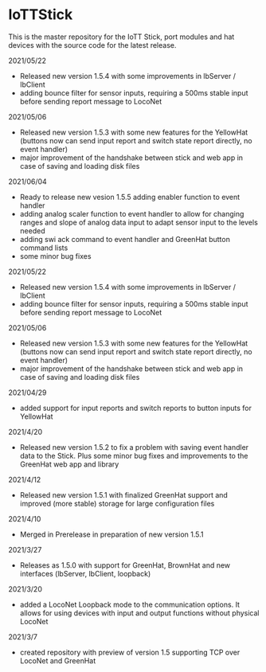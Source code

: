 # IoTTStick
This is the master repository for the IoTT Stick, port modules and hat devices with the source code for the latest release. 

2021/05/22
- Released new version 1.5.4 with some improvements in lbServer / lbClient
- adding bounce filter for sensor inputs, requiring a 500ms stable input before sending report message to LocoNet

2021/05/06
- Released new version 1.5.3 with some new features for the YellowHat (buttons now can send input report and switch state report directly, no event handler)
- major improvement of the handshake between stick and web app in case of saving and loading disk files

2021/06/04
- Ready to release new vesion 1.5.5 adding enabler function to event handler
- adding analog scaler function to event handler to allow for changing ranges and slope of analog data input to adapt sensor input to the levels needed
- adding swi ack command to event handler and GreenHat button command lists
- some minor bug fixes

2021/05/22
- Released new version 1.5.4 with some improvements in lbServer / lbClient
- adding bounce filter for sensor inputs, requiring a 500ms stable input before sending report message to LocoNet

2021/05/06
- Released new version 1.5.3 with some new features for the YellowHat (buttons now can send input report and switch state report directly, no event handler)
- major improvement of the handshake between stick and web app in case of saving and loading disk files

2021/04/29
- added support for input reports and switch reports to button inputs for YellowHat

2021/4/20
- Released new version 1.5.2 to fix a problem with saving event handler data to the Stick. Plus some minor bug fixes and improvements to the GreenHat web app and library

2021/4/12
- Released new version 1.5.1 with finalized GreenHat support and improved (more stable) storage for large configuration files

2021/4/10
- Merged in Prerelease in preparation of new version 1.5.1

2021/3/27
- Releases as 1.5.0 with support for GreenHat, BrownHat and new interfaces (lbServer, lbClient, loopback)

2021/3/20
- added a LocoNet Loopback mode to the communication options. It allows for using devices with input and output functions without physical LocoNet

2021/3/7
- created repository with preview of version 1.5 supporting TCP over LocoNet and GreenHat
